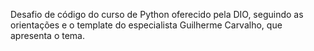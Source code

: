 Desafio de código do curso de Python oferecido pela DIO, seguindo as orientações e o template do especialista Guilherme Carvalho, que apresenta o tema.
